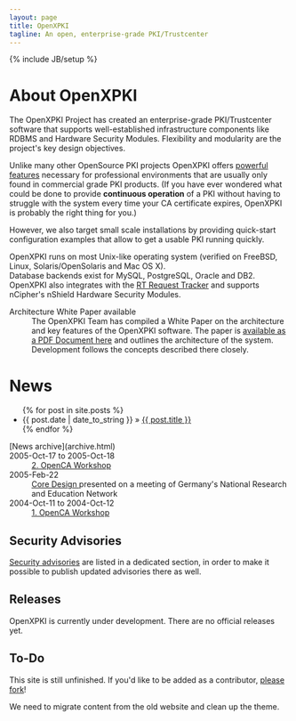 ```yaml
---
layout: page
title: OpenXPKI
tagline: An open, enterprise-grade PKI/Trustcenter
---
```

{% include JB/setup %}

# About OpenXPKI #

The OpenXPKI Project has created an enterprise-grade PKI/Trustcenter software
that supports well-established infrastructure components like RDBMS and 
Hardware Security Modules. Flexibility and modularity are the project's key
design objectives.

<p>
  Unlike many other OpenSource PKI projects OpenXPKI offers
  <a href="/features/index.html">powerful features</a>
  necessary for professional environments that are usually
  only found in commercial grade PKI products. (If you have ever wondered
  what could be done to provide <b>continuous operation</b> of a PKI without
  having to struggle with the system every time your CA certificate expires,
  OpenXPKI is probably the right thing for you.)
</p>
<p>
  However, we also target small scale installations by providing 
  quick-start configuration examples that allow to get a usable PKI 
  running quickly.
</p>
<p>
  OpenXPKI runs on most Unix-like operating system (verified on 
  FreeBSD, Linux, Solaris/OpenSolaris and Mac OS X).<br/>
  Database backends exist for MySQL, PostgreSQL, Oracle and DB2.<br/>
  OpenXPKI also integrates with the 
  <a href="http://bestpractical.com/rt/">RT Request Tracker</a> and
  supports nCipher's nShield Hardware Security Modules.
</p>

<dl>
<dt>Architecture White Paper available</dt>
<dd>The OpenXPKI Team has compiled a White Paper on the architecture 
  and key features of the OpenXPKI software. The paper is 
  <a href="docs/OpenXPKI-Architecture-Overview.pdf">available 
    as a PDF Document here</a> and outlines the architecture of the
  system. Development follows the concepts described there closely.
</dd>
</dl>


# News #

<ul class="posts">
  {% for post in site.posts %}
    <li><span>{{ post.date | date_to_string }}</span> &raquo; <a href="{{ BASE_PATH }}{{ post.url }}">{{ post.title }}</a></li>
  {% endfor %}
</ul>
[News archive](archive.html)


<dt>2005-Oct-17 to 2005-Oct-18
</dt>
<dd>
<a href="../docs/ws20051018.html">
      2. OpenCA Workshop
</a>
</dd>

<dt>2005-Feb-22</dt>
<dd>
<a href="../docs/dfn_bt_2005_02_22.pdf">
      Core Design
</a>
            presented on a meeting of Germany's National Research and Education Network
</dd>
<dt>2004-Oct-11 to 2004-Oct-12
</dt>
<dd>
<a href="../docs/ws20041012.html">
	      1. OpenCA Workshop
</a>
</dd>

<h2>Security Advisories</h2>
<p>
<a href="../secadvs/index.html">
	    Security advisories</a> are listed in a dedicated section,
	  in order to make it possible to publish updated advisories 
	  there as well.
</p>
<h2>Releases</h2>
<p>OpenXPKI is currently under development. 
	  There are no official releases yet.
</p>



## To-Do

This site is still unfinished. If you'd like to be added as a contributor,
[please fork](http://github.com/openxpki/openxpki.github.com)!

We need to migrate content from the old website and clean up the theme. 


